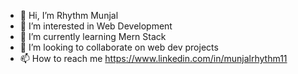 - 👋 Hi, I’m Rhythm Munjal
- 👀 I’m interested in Web Development
- 🌱 I’m currently learning Mern Stack
- 💞️ I’m looking to collaborate on web dev projects
- 📫 How to reach me https://www.linkedin.com/in/munjalrhythm11

<!---
rhythmmunjal11/rhythmmunjal11 is a ✨ special ✨ repository because its `README.md` (this file) appears on your GitHub profile.
You can click the Preview link to take a look at your changes.
--->
